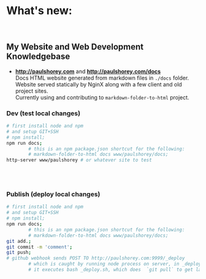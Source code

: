 # What's new:  
<br />  
  
## My Website and Web Development Knowledgebase  
* **http://paulshorey.com** and **http://paulshorey.com/docs**  
Docs HTML website generated from markdown files in `./docs` folder.  
Website served statically by NginX along with a few client and old project sites.  
Currently using and contributing to `markdown-folder-to-html` project.  
  
### Dev (test local changes)  
```bash  
# first install node and npm  
# and setup GIT+SSH  
# npm install;  
npm run docs;  
        # this is an npm package.json shortcut for the following:  
        # markdown-folder-to-html docs www/paulshorey/docs;  
http-server www/paulshorey # or whatever site to test  
```  
<br /><br />  
  
### Publish (deploy local changes)  
```bash  
# first install node and npm  
# and setup GIT+SSH  
# npm install;  
npm run docs;  
        # this is an npm package.json shortcut for the following:  
        # markdown-folder-to-html docs www/paulshorey/docs;  
git add.;  
git commit -m 'comment';  
git push;  
# github webhook sends POST TO http://paulshorey.com:9999/_deploy  
        # which is caught by running node process on server, in _deploy.js  
        # it executes bash _deploy.sh, which does  `git pull` to get latest files  
```  
<br /><br />  
  
  
  
